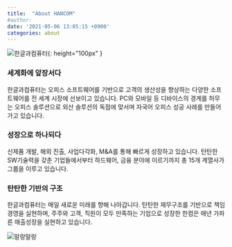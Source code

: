 ```yaml
---
title:  "About HANCOM"
#author:
date: '2021-05-06 13:05:15 +0900'
categories: about
---
```

![한글과컴퓨터](https://www.hancom.com/img/sub/bigHancom.png?v=20200612){: height="100px" }

### 세계화에 앞장서다

한글과컴퓨터는 오피스 소프트웨어를 기반으로 고객의 생산성을 향상하는 다양한 소프트웨어를 전 세계 시장에 선보이고 있습니다.
PC와 모바일 등 디바이스의 경계를 허무는 오피스 솔루션으로 외산 솔루션의 독점에 맞서며 자국어 오피스 성공 사례를 만들어가고 있습니다.

### 성장으로 하나되다

신제품 개발, 해외 진출, 사업다각화, M&A를 통해 빠르게 성장하고 있습니다.
탄탄한 SW기술력을 갖춘 기업들에서부터 하드웨어, 금융 분야에 이르기까지 총 15개 계열사가 그룹을 이루고 있습니다.

### 탄탄한 기반의 구조

한글과컴퓨터는 매일 새로운 미래를 향해 나아갑니다. 탄탄한 재무구조를 기반으로 책임경영을 실현하며,
주주와 고객, 직원이 모두 만족하는 기업으로 성장한 한컴은 매년 가파른 매출성장을 실현하고 있습니다.

![말랑말랑]({{site.assets}}/2021/2021-05-06-malangmalang.jpg)
